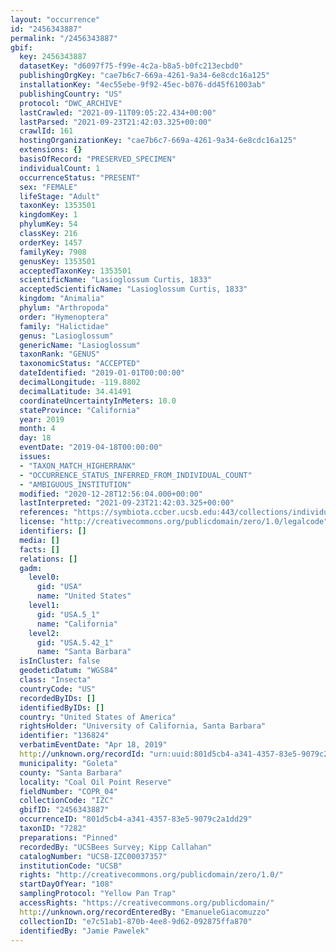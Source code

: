 ```yaml
---
layout: "occurrence"
id: "2456343887"
permalink: "/2456343887"
gbif:
  key: 2456343887
  datasetKey: "d6097f75-f99e-4c2a-b8a5-b0fc213ecbd0"
  publishingOrgKey: "cae7b6c7-669a-4261-9a34-6e8cdc16a125"
  installationKey: "4ec55ebe-9f92-45ec-b076-dd45f61003ab"
  publishingCountry: "US"
  protocol: "DWC_ARCHIVE"
  lastCrawled: "2021-09-11T09:05:22.434+00:00"
  lastParsed: "2021-09-23T21:42:03.325+00:00"
  crawlId: 161
  hostingOrganizationKey: "cae7b6c7-669a-4261-9a34-6e8cdc16a125"
  extensions: {}
  basisOfRecord: "PRESERVED_SPECIMEN"
  individualCount: 1
  occurrenceStatus: "PRESENT"
  sex: "FEMALE"
  lifeStage: "Adult"
  taxonKey: 1353501
  kingdomKey: 1
  phylumKey: 54
  classKey: 216
  orderKey: 1457
  familyKey: 7908
  genusKey: 1353501
  acceptedTaxonKey: 1353501
  scientificName: "Lasioglossum Curtis, 1833"
  acceptedScientificName: "Lasioglossum Curtis, 1833"
  kingdom: "Animalia"
  phylum: "Arthropoda"
  order: "Hymenoptera"
  family: "Halictidae"
  genus: "Lasioglossum"
  genericName: "Lasioglossum"
  taxonRank: "GENUS"
  taxonomicStatus: "ACCEPTED"
  dateIdentified: "2019-01-01T00:00:00"
  decimalLongitude: -119.8802
  decimalLatitude: 34.41491
  coordinateUncertaintyInMeters: 10.0
  stateProvince: "California"
  year: 2019
  month: 4
  day: 18
  eventDate: "2019-04-18T00:00:00"
  issues:
  - "TAXON_MATCH_HIGHERRANK"
  - "OCCURRENCE_STATUS_INFERRED_FROM_INDIVIDUAL_COUNT"
  - "AMBIGUOUS_INSTITUTION"
  modified: "2020-12-28T12:56:04.000+00:00"
  lastInterpreted: "2021-09-23T21:42:03.325+00:00"
  references: "https://symbiota.ccber.ucsb.edu:443/collections/individual/index.php?occid=136824"
  license: "http://creativecommons.org/publicdomain/zero/1.0/legalcode"
  identifiers: []
  media: []
  facts: []
  relations: []
  gadm:
    level0:
      gid: "USA"
      name: "United States"
    level1:
      gid: "USA.5_1"
      name: "California"
    level2:
      gid: "USA.5.42_1"
      name: "Santa Barbara"
  isInCluster: false
  geodeticDatum: "WGS84"
  class: "Insecta"
  countryCode: "US"
  recordedByIDs: []
  identifiedByIDs: []
  country: "United States of America"
  rightsHolder: "University of California, Santa Barbara"
  identifier: "136824"
  verbatimEventDate: "Apr 18, 2019"
  http://unknown.org/recordId: "urn:uuid:801d5cb4-a341-4357-83e5-9079c2a1dd29"
  municipality: "Goleta"
  county: "Santa Barbara"
  locality: "Coal Oil Point Reserve"
  fieldNumber: "COPR_04"
  collectionCode: "IZC"
  gbifID: "2456343887"
  occurrenceID: "801d5cb4-a341-4357-83e5-9079c2a1dd29"
  taxonID: "7282"
  preparations: "Pinned"
  recordedBy: "UCSBees Survey; Kipp Callahan"
  catalogNumber: "UCSB-IZC00037357"
  institutionCode: "UCSB"
  rights: "http://creativecommons.org/publicdomain/zero/1.0/"
  startDayOfYear: "108"
  samplingProtocol: "Yellow Pan Trap"
  accessRights: "https://creativecommons.org/publicdomain/"
  http://unknown.org/recordEnteredBy: "EmanueleGiacomuzzo"
  collectionID: "e7c51ab1-870b-4ee8-9d62-092875ffa870"
  identifiedBy: "Jamie Pawelek"
---
```

